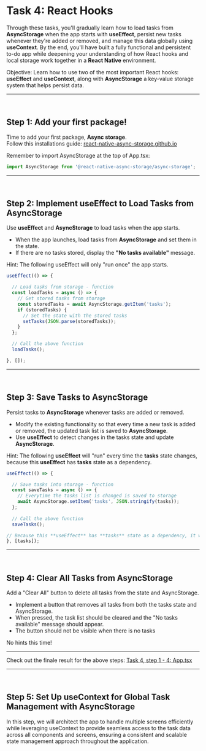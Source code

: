 # Task 4: React Hooks

Through these tasks, you'll gradually learn how to load tasks from **AsyncStorage** when the app starts with **useEffect**, persist new tasks whenever they're added or removed, and manage this data globally using **useContext**. By the end, you'll have built a fully functional and persistent to-do app while deepening your understanding of how React hooks and local storage work together in a **React Native** environment.

Objective: Learn how to use two of the most important React hooks: **useEffect** and **useContext**, along with **AsyncStorage** a key-value storage system that helps persist data.

---
<br/>

## Step 1: Add your first package! 
Time to add your first package, **Async storage**.\
Follow this installations guide: [react-native-async-storage.github.io](https://react-native-async-storage.github.io/async-storage/docs/install/)

Remember to import AsyncStorage at the top of App.tsx:
```js
import AsyncStorage from '@react-native-async-storage/async-storage';
```
---
<br/>

## Step 2: Implement useEffect to Load Tasks from AsyncStorage
Use **useEffect** and **AsyncStorage** to load tasks when the app starts.

- When the app launches, load tasks from **AsyncStorage** and set them in the state.
- If there are no tasks stored, display the **"No tasks available"** message.

Hint: The following useEffect will only "run once" the app starts.
```js
useEffect(() => {

  // Load tasks from storage - function
  const loadTasks = async () => {
    // Get stored tasks from storage
    const storedTasks = await AsyncStorage.getItem('tasks');
    if (storedTasks) {
      // Set the state with the stored tasks
      setTasks(JSON.parse(storedTasks));
    }
  };

  // Call the above function
  loadTasks();

}, []);
```
---
<br/>

## Step 3: Save Tasks to AsyncStorage
Persist tasks to **AsyncStorage** whenever tasks are added or removed.

- Modify the existing functionality so that every time a new task is added or removed, the updated task list is saved to **AsyncStorage**.
- Use **useEffect** to detect changes in the tasks state and update **AsyncStorage**.

Hint: The following **useEffect** will "run" every time the **tasks** state changes, because this **useEffect** has **tasks** state as a dependency.
```js
useEffect(() => {

  // Save tasks into storage - function
  const saveTasks = async () => {
    // Everytime the tasks list is changed is saved to storage
    await AsyncStorage.setItem('tasks', JSON.stringify(tasks));
  };
  
  // Call the above function
  saveTasks();

// Because this **useEffect** has **tasks** state as a dependency, it will "run" everytime the tasks list is changed
}, [tasks]);
```

---
<br/>

## Step 4: Clear All Tasks from AsyncStorage
Add a "Clear All" button to delete all tasks from the state and AsyncStorage.

- Implement a button that removes all tasks from both the tasks state and AsyncStorage.
- When pressed, the task list should be cleared and the "No tasks available" message should appear.
- The button should not be visible when there is no tasks

No hints this time!

---

Check out the finale result for the above steps:
[Task 4, step 1 - 4: App.tsx](https://github.com/fak1337/pentia_mobile_learning_tasks/blob/main/React-Native/Task4/step1-4_src/App.tsx)

---
<br/>

## Step 5: Set Up useContext for Global Task Management with AsyncStorage
In this step, we will architect the app to handle multiple screens efficiently while leveraging useContext to provide seamless access to the task data across all components and screens, ensuring a consistent and scalable state management approach throughout the application.


